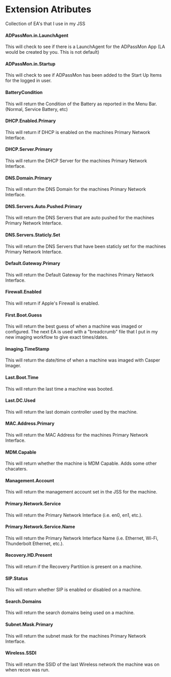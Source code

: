 <h1>Extension Atributes</h1>

Collection of EA's that I use in my JSS

<h4>ADPassMon.in.LaunchAgent</h4>
This will check to see if there is a LaunchAgent for the ADPassMon App (LA would be created by you.  This is not default)

<h4>ADPassMon.in.Startup</h4>
This will check to see if ADPassMon has been added to the Start Up Items for the logged in user.

<h4>BatteryCondition</h4>
This will return the Condition of the Battery as reported in the Menu Bar. (Normal, Service Battery, etc)

<h4>DHCP.Enabled.Primary</h4>
This will return if DHCP is enabled on the machines Primary Network Interface.

<h4>DHCP.Server.Primary</h4>
This will return the DHCP Server for the machines Primary Network Interface.

<h4>DNS.Domain.Primary</h4>
This will return the DNS Domain for the machines Primary Network Interface.

<h4>DNS.Servers.Auto.Pushed.Primary</h4>
This will return the DNS Servers that are auto pushed for the machines Primary Network Interface.

<h4>DNS.Servers.Staticly.Set</h4>
This will return the DNS Servers that have been staticly set for the machines Primary Network Interface.

<h4>Default.Gateway.Primary</h4>
This will return the Default Gateway for the machines Primary Network Interface.

<h4>Firewall.Enabled</h4>
This will return if Apple's Firewall is enabled.

<h4>First.Boot.Guess</h4>
This will return the best guess of when a machine was imaged or configured.  The next EA is used with a "breadcrumb" file that I put in my new imaging workflow to give exact times/dates.

<h4>Imaging.TimeStamp</h4>
This will return the date/time of when a machine was imaged with Casper Imager.

<h4>Last.Boot.Time</h4>
This will return the last time a machine was booted.

<h4>Last.DC.Used</h4>
This will return the last domain controller used by the machine.

<h4>MAC.Address.Primary</h4>
This will return the MAC Address for the machines Primary Network Interface.

<h4>MDM.Capable</h4>
This will return whether the machine is MDM Capable.  Adds some other chacaters.

<h4>Management.Account</h4>
This will return the management account set in the JSS for the machine.

<h4>Primary.Network.Service</h4>
This will return the Primary Network Interface (i.e. en0, en1, etc.).

<h4>Primary.Network.Service.Name</h4>
This will return the Primary Network Interface Name (i.e. Ethernet, Wi-Fi, Thunderbolt Ethernet, etc.).

<h4>Recovery.HD.Present</h4>
This will return if the Recovery Partitiion is present on a machine.

<h4>SIP.Status</h4>
This will return whether SIP is enabled or disabled on a machine.

<h4>Search.Domains</h4>
This will return the search domains being used on a machine.

<h4>Subnet.Mask.Primary</h4>
This will return the subnet mask for the machines Primary Network Interface.

<h4>Wireless.SSDI</h4>
This will return the SSID of the last Wireless network the machine was on when recon was run.

